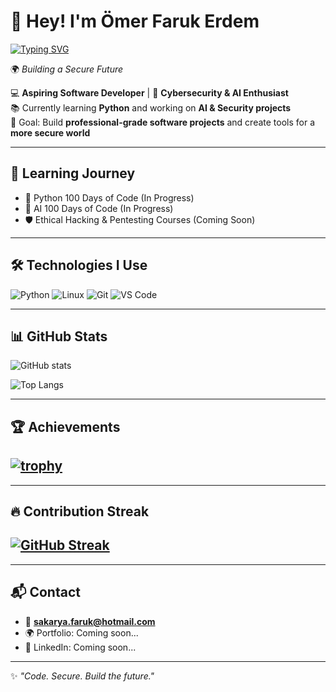 # 👋 Hey! I'm Ömer Faruk Erdem  
[![Typing SVG](https://readme-typing-svg.herokuapp.com?size=24&color=00FF00&lines=Aspiring+Software+Developer;Cybersecurity+%26+AI+Enthusiast;Building+a+Secure+Future)](https://git.io/typing-svg)


🌍 *Building a Secure Future*  

💻 **Aspiring Software Developer** | 🔐 **Cybersecurity & AI Enthusiast**  
📚 Currently learning **Python** and working on **AI & Security projects**  
🎯 Goal: Build **professional-grade software projects** and create tools for a **more secure world**  

---

## 🚀 Learning Journey
- 🐍 Python 100 Days of Code (In Progress)  
- 🤖 AI 100 Days of Code (In Progress)  
- 🛡️ Ethical Hacking & Pentesting Courses (Coming Soon)  

---

## 🛠️ Technologies I Use
![Python](https://img.shields.io/badge/Python-3776AB?style=flat&logo=python&logoColor=white)
![Linux](https://img.shields.io/badge/Linux-FCC624?style=flat&logo=linux&logoColor=black)
![Git](https://img.shields.io/badge/Git-F05032?style=flat&logo=git&logoColor=white)
![VS Code](https://img.shields.io/badge/VSCode-007ACC?style=flat&logo=visual-studio-code&logoColor=white)

---

## 📊 GitHub Stats
![GitHub stats](https://github-readme-stats.vercel.app/api?username=1FARUKERDEM&show_icons=true&theme=radical)  

![Top Langs](https://github-readme-stats.vercel.app/api/top-langs/?username=1FARUKERDEM&layout=compact&theme=radical)  

---

## 🏆 Achievements
## [![trophy](https://github-profile-trophy.vercel.app/?username=1FARUKERDEM&theme=onedark)](https://github.com/ryo-ma/github-profile-trophy)

---

## 🔥 Contribution Streak
## [![GitHub Streak](https://streak-stats.demolab.com?user=1FARUKERDEM&theme=radical)](https://git.io/streak-stats)

---

## 📬 Contact
- 📧 **sakarya.faruk@hotmail.com**  
- 🌍 Portfolio: Coming soon...  
- 💼 LinkedIn: Coming soon...  

---
✨ *"Code. Secure. Build the future."*  
